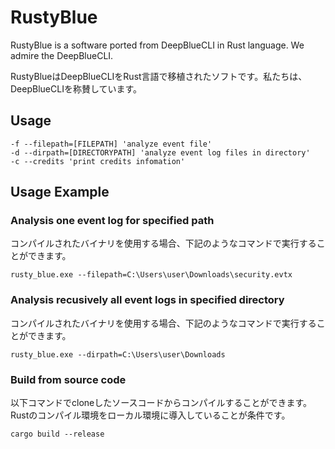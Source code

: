 # RustyBlue

RustyBlue is a software ported from DeepBlueCLI in Rust language. We admire the DeepBlueCLI.

RustyBlueはDeepBlueCLIをRust言語で移植されたソフトです。私たちは、DeepBlueCLIを称賛しています。

## Usage

`````````````````````
-f --filepath=[FILEPATH] 'analyze event file'
-d --dirpath=[DIRECTORYPATH] 'analyze event log files in directory'
-c --credits 'print credits infomation'
`````````````````````

## Usage Example

### Analysis one event log for specified path

コンパイルされたバイナリを使用する場合、下記のようなコマンドで実行することができます。

``````````
rusty_blue.exe --filepath=C:\Users\user\Downloads\security.evtx
``````````

### Analysis recusively all event logs in specified directory

コンパイルされたバイナリを使用する場合、下記のようなコマンドで実行することができます。

``````````
rusty_blue.exe --dirpath=C:\Users\user\Downloads
``````````

### Build from source code

以下コマンドでcloneしたソースコードからコンパイルすることができます。Rustのコンパイル環境をローカル環境に導入していることが条件です。

``````````
cargo build --release
``````````
